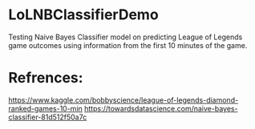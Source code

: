 # LoLNBClassifierDemo
Testing Naive Bayes Classifier model on predicting League of Legends game outcomes using information from the first 10 minutes of the game.


# Refrences:
https://www.kaggle.com/bobbyscience/league-of-legends-diamond-ranked-games-10-min
https://towardsdatascience.com/naive-bayes-classifier-81d512f50a7c
